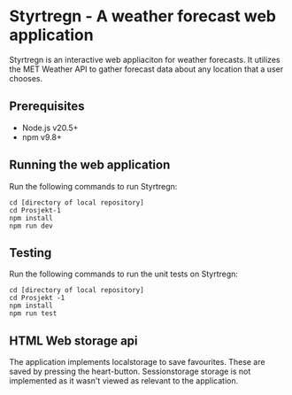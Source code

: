 # Styrtregn - A weather forecast web application

Styrtregn is an interactive web appliaciton for weather forecasts. It utilizes the MET Weather API to gather forecast data about any location that a user chooses.

## Prerequisites

- Node.js v20.5+
- npm v9.8+

## Running the web application

Run the following commands to run Styrtregn:

```
cd [directory of local repository]
cd Prosjekt-1
npm install
npm run dev
```

## Testing

Run the following commands to run the unit tests on Styrtregn:

```
cd [directory of local repository]
cd Prosjekt -1
npm install 
npm run test
```

## HTML Web storage api
The application implements localstorage to save favourites. These are saved by pressing the heart-button.
Sessionstorage storage is not implemented as it wasn't viewed as relevant to the application.
